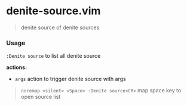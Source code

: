 # denite-source.vim

> denite source of denite sources

### Usage

`:Denite source` to list all denite source

**actions:**

* `args` action to trigger denite source with args

> `noremap <silent> <Space> :Denite source<CR>` map space key to open source list
